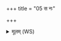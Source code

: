 +++
title = "05 स नः"

+++
<details><summary>मूलम् (WS)</summary>

स नः पावक दीदिह्यग्ने वैश्वानरद्युमत् ।  
जमदग्निभिराहुतः ॥ ॥ ५ ॥
</details>